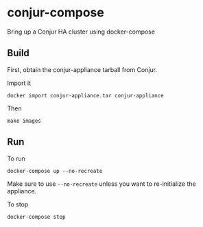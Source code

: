 # conjur-compose
Bring up a Conjur HA cluster using docker-compose

## Build
First, obtain the conjur-appliance tarball from Conjur.

Import it
```
docker import conjur-appliance.tar conjur-appliance
```

Then
```
make images
```

## Run

To run
```
docker-compose up --no-recreate
```
Make sure to use `--no-recreate` unless you want to re-initialize the appliance. 

To stop
```
docker-compose stop
```

